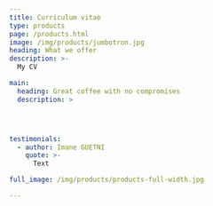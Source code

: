 ```yaml
---
title: Curriculum vitae
type: products
page: /products.html
image: /img/products/jumbotron.jpg
heading: What we offer
description: >-
  My CV

main:
  heading: Great coffee with no compromises
  description: >




testimonials:
  - author: Imane GUETNI
    quote: >-
      Text

full_image: /img/products/products-full-width.jpg

---
```

